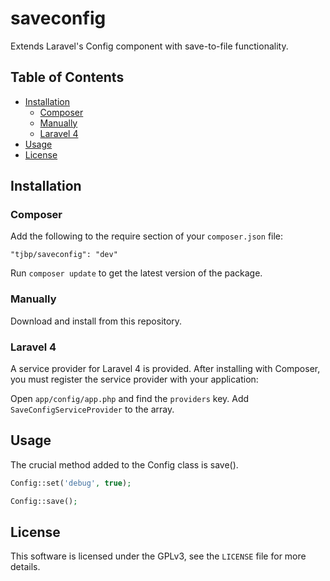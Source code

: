 # saveconfig

Extends Laravel's Config component with save-to-file functionality.

## Table of Contents

- <a href="#installation">Installation</a>
    - <a href="#composer">Composer</a>
    - <a href="#manually">Manually</a>
    - <a href="#laravel-4">Laravel 4</a>
- <a href="#usage">Usage</a>
- <a href="#license">License</a>

## Installation

### Composer

Add the following to the require section of your `composer.json` file:

    "tjbp/saveconfig": "dev"

Run `composer update` to get the latest version of the package.

### Manually

Download and install from this repository.

### Laravel 4

A service provider for Laravel 4 is provided. After installing with Composer, you must register the service provider with your application:

Open `app/config/app.php` and find the `providers` key. Add `SaveConfigServiceProvider` to the array.

## Usage

The crucial method added to the Config class is save().

```php
Config::set('debug', true);

Config::save();
```

## License

This software is licensed under the GPLv3, see the `LICENSE` file for more details.
